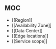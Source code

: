
## MOC

- [[Region]]
- [[Availability Zone]]
- [[Data Center]]
- [[Edge locations]]
- [[Service scope]]